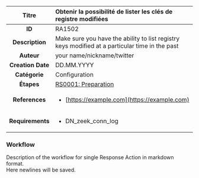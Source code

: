 | Titre                       | Obtenir la possibilité de lister les clés de registre modifiées         |
|:---------------------------:|:--------------------|
| **ID**                      | RA1502            |
| **Description**             | Make sure you have the ability to list registry keys modified at a particular time in the past   |
| **Auteur**                  | your name/nickname/twitter        |
| **Creation Date**           | DD.MM.YYYY |
| **Catégorie**                | Configuration      |
| **Étapes**                   |[RS0001: Preparation](../Response_Stages/RS0001.md)| 
| **References** |<ul><li>[https://example.com](https://example.com)</li></ul>|
| **Requirements** |<ul><li>DN_zeek_conn_log</li></ul>|

### Workflow

Description of the workflow for single Response Action in markdown format.  
Here newlines will be saved.
